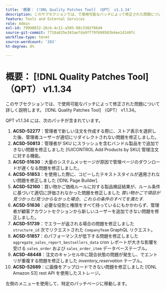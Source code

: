 ```yaml
---
title: '概要： [!DNL Quality Patches Tool] （QPT） v1.1.34'
description: このサブセクションでは、で使用可能なパッチによって修正された問題について詳しく説明します。 [!DNL Quality Patches Tool] （QPT） v1.1.34。
feature: Tools and External Services
role: Admin
exl-id: 79998832-26cb-4c11-a505-08c3382f86d4
source-git-commit: 7718a835e343ae7da9ff79f690503b4ee1d140fc
workflow-type: tm+mt
source-wordcount: '283'
ht-degree: 0%

---
```


# 概要： [!DNL Quality Patches Tool] （QPT） v1.1.34

このサブセクションでは、で使用可能なパッチによって修正された問題について詳しく説明します。 [!DNL Quality Patches Tool] （QPT） v1.1.34。

QPT v1.1.34 には、次のパッチが含まれています。

1. **ACSD-52277**：管理者で新しい注文を作成する際に、ストア表示を選択した後、管理者ユーザーが適切にリダイレクトされない問題を修正しました。
1. **ACSD-50813**：管理者が SKU にスラッシュを含むバンドル製品をで追加できない問題を修正しました [!UICONTROL Add Products by SKU] 管理注文に対する機能。
1. **ACSD-51630**：大量のシステムメッセージが原因で管理ページのダウンロードが遅くなる問題を修正しました。
1. **ACSD-51853**：を使用した際に、コピーしたテキストスタイルが適用されない問題を修正しました [!DNL Page Builder].
1. **ACSD-52160**：買い物かご価格ルールに対する製品検証結果が、ルール条件に基づいて適切に評価されなかった問題を修正しました *買い物かごで項目が見つかった/見つからなかった場合、これらの条件のすべてを満たす*.
1. **ACSD-51636**：必要な役割と権限をすべて持っているにもかかわらず、管理者が顧客アカウントセクションから新しいユーザーを追加できない問題を修正しました。
1. **ACSD-51739**：でエラーが返される場合の問題を修正しました `structure_id` 次でリクエストされた `CompanyTeam` GraphQL リクエスト。
1. **ACSD-51857**：のパフォーマンスが低下する問題を修正しました `aggregate_sales_report_bestsellers_data` cron レポートが大きな影響を受ける `sales_order` および `sales_order_item` データベーステーブル。
1. **ACSD-48448**：注文のキャンセル中に競合状態の問題が発生し、でエントリが重複する問題を修正しました *inventory_reservation* テーブル。
1. **ACSD-52689**：に画像をアップロードできない問題を修正しました [!DNL Amazon S3] rest API を使用したストレージ。

左側のメニューを使用して、特定のパッチページに移動します。
